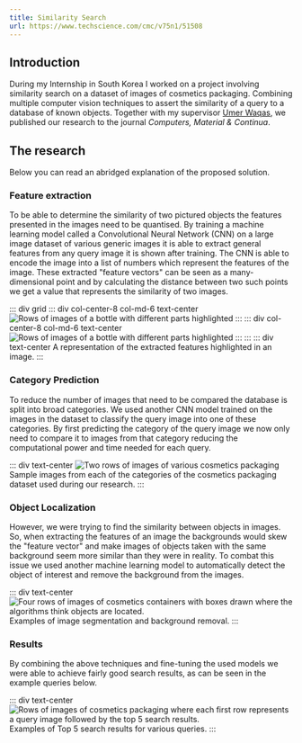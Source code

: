 ```yaml
---
title: Similarity Search
url: https://www.techscience.com/cmc/v75n1/51508
---
```


## Introduction
During my Internship in South Korea I worked on a project involving similarity search on a dataset of images of cosmetics packaging. Combining multiple computer vision techniques to assert the similarity of a query to a database of known objects. Together with my supervisor [Umer Waqas](https://www.linkedin.com/in/umer-waqas-38b5a9197/), we published our research to the journal _Computers, Material & Continua_. 

## The research
Below you can read an abridged explanation of the proposed solution.

### Feature extraction
To be able to determine the similarity of two pictured objects the features presented in the images need to be quantised. By training a machine learning model called a Convolutional Neural Network (CNN) on a large image dataset of various generic images it is able to extract general features from any query image it is shown after training. The CNN is able to encode the image into a list of numbers which represent the features of the image. These extracted "feature vectors" can be seen as a many-dimensional point and by calculating the distance between two such points we get a value that represents the similarity of two images.

::: div grid
::: div col-center-8 col-md-6 text-center
![Rows of images of a bottle with different parts highlighted](/images/projects/image-search/features-1.png)
:::
::: div col-center-8 col-md-6 text-center
![Rows of images of a bottle with different parts highlighted](/images/projects/image-search/features-2.png)
:::
:::
::: div text-center
A representation of the extracted features highlighted in an image.
:::

### Category Prediction
To reduce the number of images that need to be compared the database is split into broad categories. We used another CNN model trained on the images in the dataset to classify the query image into one of these categories. By first predicting the category of the query image we now only need to compare it to images from that category reducing the computational power and time needed for each query.

::: div text-center
![Two rows of images of various cosmetics packaging](/images/projects/image-search/categories.png)
Sample images from each of the categories of the cosmetics packaging dataset used during our research.
:::

### Object Localization
However, we were trying to find the similarity between objects in images. So, when extracting the features of an image the backgrounds would skew the "feature vector" and make images of objects taken with the same background seem more similar than they were in reality. To combat this issue we used another machine learning model to automatically detect the object of interest and remove the background from the images.

::: div text-center
![Four rows of images of cosmetics containers with boxes drawn where the algorithms think objects are located.](/images/projects/image-search/segmentation.png)
Examples of image segmentation and background removal. 
:::

### Results
By combining the above techniques and fine-tuning the used models we were able to achieve fairly good search results, as can be seen in the example queries below.

::: div text-center
![Rows of images of cosmetics packaging where each first row represents a query image followed by the top 5 search results.](/images/projects/image-search/results.png)
Examples of Top 5 search results for various queries.
:::
